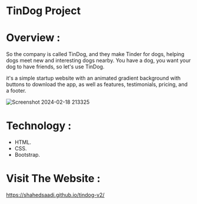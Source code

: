 # TinDog Project

# Overview :

So the company is called TinDog, and they make Tinder for dogs, helping dogs meet new and interesting dogs nearby.
You have a dog, you want your dog to have friends, so let's use TinDog.

it's a simple startup website with an animated gradient background with buttons to download the app, as well as features, testimonials, pricing, and a footer.

![Screenshot 2024-02-18 213325](https://github.com/shahedsaadi/tindog-v2/assets/108287237/ac74d5df-3026-49b1-b120-a324566a740b)


# Technology :

- HTML.
- CSS.
- Bootstrap.

# Visit The Website :

https://shahedsaadi.github.io/tindog-v2/





